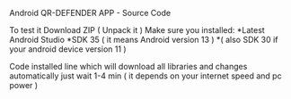Android QR-DEFENDER APP - Source Code

To test it Download ZIP ( Unpack it )
Make sure you installed: 
*Latest Android Studio
*SDK 35 ( it means Android version 13 ) 
*( also SDK 30 if your android device version 11 )

Code installed line which will download all libraries and changes automatically just wait 1-4 min ( it depends on your internet speed and pc power )
